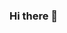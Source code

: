 ### Hi there 👋

<!--
**richardnklv/richardnklv** is a ✨ _special_ ✨ repository because its `README.md` (this file) appears on your GitHub profile.


- Getting into software development / software engineering
- Further developing in Java, Python.
- For an Internship / Job / Start-up Collaboration : richardnklv@outlook.com

- Interests unrelated to coding:
- Business; online businesses (ecom, etc.)
- Working out; for physical aesthetics and well-being
- Charisma; both with fellow men and in relationships with the opposite sex

-->
